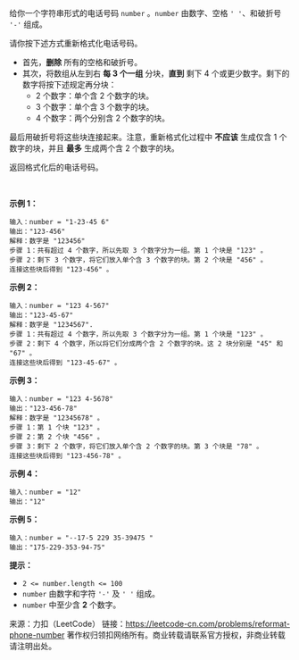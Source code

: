 给你一个字符串形式的电话号码 ```number``` 。```number``` 由数字、空格 ```' '```、和破折号 ```'-'``` 组成。

请你按下述方式重新格式化电话号码。

* 首先，**删除** 所有的空格和破折号。
* 其次，将数组从左到右 **每 3 个一组** 分块，**直到** 剩下 4 个或更少数字。剩下的数字将按下述规定再分块：
    * 2 个数字：单个含 2 个数字的块。
    * 3 个数字：单个含 3 个数字的块。
    * 4 个数字：两个分别含 2 个数字的块。

最后用破折号将这些块连接起来。注意，重新格式化过程中 **不应该** 生成仅含 1 个数字的块，并且 **最多** 生成两个含 2 个数字的块。

返回格式化后的电话号码。

 

**示例 1：**
```
输入：number = "1-23-45 6"
输出："123-456"
解释：数字是 "123456"
步骤 1：共有超过 4 个数字，所以先取 3 个数字分为一组。第 1 个块是 "123" 。
步骤 2：剩下 3 个数字，将它们放入单个含 3 个数字的块。第 2 个块是 "456" 。
连接这些块后得到 "123-456" 。
```
**示例 2：**
```
输入：number = "123 4-567"
输出："123-45-67"
解释：数字是 "1234567".
步骤 1：共有超过 4 个数字，所以先取 3 个数字分为一组。第 1 个块是 "123" 。
步骤 2：剩下 4 个数字，所以将它们分成两个含 2 个数字的块。这 2 块分别是 "45" 和 "67" 。
连接这些块后得到 "123-45-67" 。
```
**示例 3：**
```
输入：number = "123 4-5678"
输出："123-456-78"
解释：数字是 "12345678" 。
步骤 1：第 1 个块 "123" 。
步骤 2：第 2 个块 "456" 。
步骤 3：剩下 2 个数字，将它们放入单个含 2 个数字的块。第 3 个块是 "78" 。
连接这些块后得到 "123-456-78" 。
```
**示例 4：**
```
输入：number = "12"
输出："12"
```
**示例 5：**
```
输入：number = "--17-5 229 35-39475 "
输出："175-229-353-94-75"
```

**提示：**

* ```2 <= number.length <= 100```
* ```number``` 由数字和字符 ```'-'``` 及 ```' '``` 组成。
* ```number``` 中至少含 **2** 个数字。

来源：力扣（LeetCode）
链接：https://leetcode-cn.com/problems/reformat-phone-number
著作权归领扣网络所有。商业转载请联系官方授权，非商业转载请注明出处。
